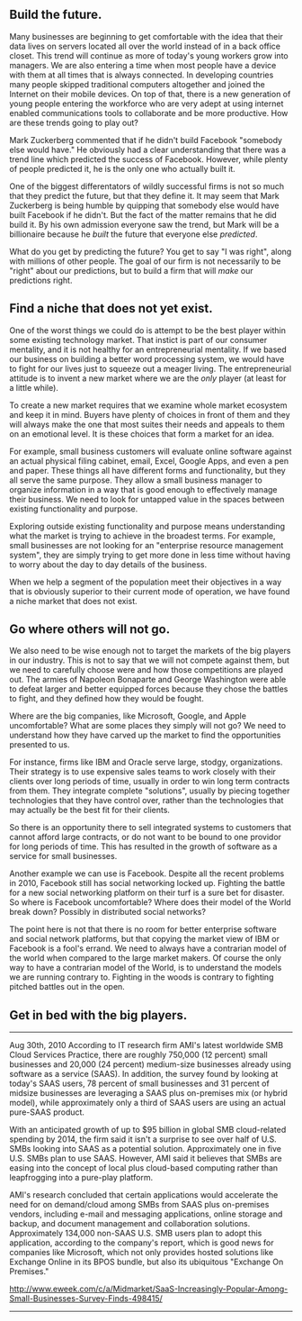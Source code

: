 Build the future.
-----------------
Many businesses are beginning to get comfortable with the idea that their data
lives on servers located all over the world instead of in a back office closet.
This trend will continue as more of today's young workers grow into managers.
We are also entering a time when most people have a device with them at all
times that is always connected. In developing countries many people skipped
traditional computers altogether and joined the Internet on their mobile
devices. On top of that, there is a new generation of young people entering the
workforce who are very adept at using internet enabled communications tools to
collaborate and be more productive. How are these trends going to play out?

Mark Zuckerberg commented that if he didn't build Facebook "somebody else would
have." He obviously had a clear understanding that there was a trend line which
predicted the success of Facebook. However, while plenty of people predicted
it, he is the only one who actually built it.

One of the biggest differentators of wildly successful firms is not so much
that they predict the future, but that they define it. It may seem that Mark
Zuckerberg is being humble by quipping that somebody else would have built
Facebook if he didn't. But the fact of the matter remains that he did build it.
By his own admission everyone saw the trend, but Mark will be a billionaire
because he *built* the future that everyone else *predicted*.

What do you get by predicting the future? You get to say "I was right", along
with millions of other people.  The goal of our firm is not necessarily to be
"right" about our predictions, but to build a firm that will *make* our
predictions right.

Find a niche that does not yet exist.
-------------------------------------
One of the worst things we could do is attempt to be the best player within
some existing technology market. That instict is part of our consumer
mentality, and it is not healthy for an entrepreneurial mentality.  If we based
our business on building a better word processing system, we would have to
fight for our lives just to squeeze out a meager living.  The entrepreneurial
attitude is to invent a new market where we are the *only* player (at least for
a little while).

To create a new market requires that we examine whole market ecosystem and keep
it in mind.  Buyers have plenty of choices in front of them and they will
always make the one that most suites their needs and appeals to them on an
emotional level. It is these choices that form a market for an idea.

For example, small business customers will evaluate online software against an
actual physical filing cabinet, email, Excel, Google Apps, and even a pen and
paper.  These things all have different forms and functionality, but they all
serve the same purpose.  They allow a small business manager to organize
information in a way that is good enough to effectively manage their business.
We need to look for untapped value in the spaces between existing functionality
and purpose.

Exploring outside existing functionality and purpose means understanding what
the market is trying to achieve in the broadest terms.  For example, small
businesses are not looking for an "enterprise resource management system", they
are simply trying to get more done in less time without having to worry about
the day to day details of the business.

When we help a segment of the population meet their objectives in a way that is
obviously superior to their current mode of operation, we have found a niche
market that does not exist.

Go where others will not go.
----------------------------
We also need to be wise enough not to target the markets of the big players in
our industry. This is not to say that we will not compete against them, but we
need to carefully choose were and how those competitions are played out.  The
armies of Napoleon Bonaparte and George Washington were able to defeat larger
and better equipped forces because they chose the battles to fight, and they
defined how they would be fought.

Where are the big companies, like Microsoft, Google, and Apple uncomfortable?
What are some places they simply will not go? We need to understand how they
have carved up the market to find the opportunities presented to us.

For instance, firms like IBM and Oracle serve large, stodgy, organizations.
Their strategy is to use expensive sales teams to work closely with their
clients over long periods of time, usually in order to win long term contracts
from them. They integrate complete "solutions", usually by piecing together
technologies that they have control over, rather than the technologies that may
actually be the best fit for their clients.

So there is an opportunity there to sell integrated systems to customers that
cannot afford large contracts, or do not want to be bound to one providor for
long periods of time. This has resulted in the growth of software as a service
for small businesses.

Another example we can use is Facebook. Despite all the recent problems in 2010,
Facebook still has social networking locked up. Fighting the battle for a new
social networking platform on their turf is a sure bet for disaster. So where
is Facebook uncomfortable? Where does their model of the World break down?
Possibly in distributed social networks?

The point here is not that there is no room for better enterprise software and
social network platforms, but that copying the market view of IBM or Facebook
is a fool's errand. We need to always have a contrarian model of the world when
compared to the large market makers.  Of course the only way to have a
contrarian model of the World, is to understand the models we are running
contrary to. Fighting in the woods is contrary to fighting pitched battles out
in the open.

Get in bed with the big players.
--------------------------------

---

Aug 30th, 2010
According to IT research firm AMI's latest worldwide SMB Cloud Services
Practice, there are roughly 750,000 (12 percent) small businesses and 20,000
(24 percent) medium-size businesses already using software as a service (SAAS).
In addition, the survey found by looking at today's SAAS users, 78 percent of
small businesses and 31 percent of midsize businesses are leveraging a SAAS
plus on-premises mix (or hybrid model), while approximately only a third of
SAAS users are using an actual pure-SAAS product.

With an anticipated growth of up to $95 billion in global SMB cloud-related
spending by 2014, the firm said it isn't a surprise to see over half of U.S.
SMBs looking into SAAS as a potential solution. Approximately one in five U.S.
SMBs plan to use SAAS. However, AMI said it believes that SMBs are easing into
the concept of local plus cloud-based computing rather than leapfrogging into a
pure-play platform.

AMI's research concluded that certain applications would accelerate the need
for on demand/cloud among SMBs from SAAS plus on-premises vendors, including
e-mail and messaging applications, online storage and backup, and document
management and collaboration solutions. Approximately 134,000 non-SAAS U.S. SMB
users plan to adopt this application, according to the company's report, which
is good news for companies like Microsoft, which not only provides hosted
solutions like Exchange Online in its BPOS bundle, but also its ubiquitous
"Exchange On Premises."

http://www.eweek.com/c/a/Midmarket/SaaS-Increasingly-Popular-Among-Small-Businesses-Survey-Finds-498415/

---
